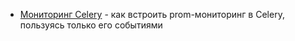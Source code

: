 - [Мониторинг Celery](https://habr.com/ru/companies/domclick/articles/804535/) - как встроить prom-мониторинг в Celery, пользуясь только его событиями